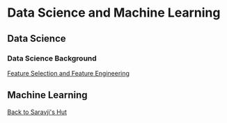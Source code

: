 # Data Science and Machine Learning

## Data Science

### Data Science Background
[Feature Selection and Feature Engineering](FS_FE/README.md)

## Machine Learning

[Back to Saravji's Hut](../README.md)